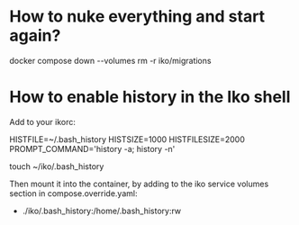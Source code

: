 # How to nuke everything and start again?

docker compose down --volumes
rm -r iko/migrations

# How to enable history in the Iko shell

Add to your ikorc:

HISTFILE=~/.bash_history
HISTSIZE=1000
HISTFILESIZE=2000
PROMPT_COMMAND='history -a; history -n'

touch ~/iko/.bash_history

Then mount it into the container, by adding to the iko service volumes section
in compose.override.yaml:

- ./iko/.bash_history:/home/.bash_history:rw
